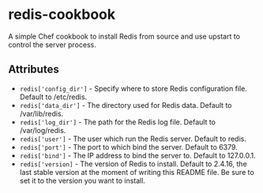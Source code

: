 redis-cookbook
==============

A simple Chef cookbook to install Redis from source and use upstart to control the server process.

Attributes
----------
* `redis['config_dir']` - Specify where to store Redis configuration file. Default to /etc/redis.
* `redis['data_dir']` - The directory used for Redis data. Default to /var/lib/redis.
* `redis['log_dir']` - The path for the Redis log file. Default to /var/log/redis.
* `redis['user']` - The user which run the Redis server. Default to redis.
* `redis['port']` - The port to which bind the server. Default to 6379.
* `redis['bind']` - The IP address to bind the server to. Default to 127.0.0.1.
* `redis['version]` - The version of Redis to install. Default to 2.4.16, the last stable version
  at the moment of writing this README file. Be sure to set it to the version you want to install.
